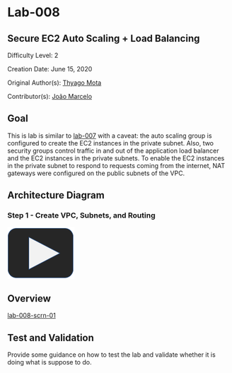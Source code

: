 # Lab-008

## Secure EC2 Auto Scaling + Load Balancing

Difficulty Level: 2

Creation Date: June 15, 2020

Original Author(s): [Thyago Mota](https://github.com/thyagomota)

Contributor(s): [João Marcelo](https://github.com/jmhal)

## Goal
This is lab is similar to [lab-007](../lab-007) with a caveat: the auto scaling group is configured to create the EC2 instances in the private subnet. Also, two security groups control traffic in and out of the application load balancer and the EC2 instances in the private subnets. To enable the EC2 instances in the private subnet to respond to requests coming from the internet, NAT gateways were configured on the public subnets of the VPC.

## Architecture Diagram

### Step 1 - Create VPC, Subnets, and Routing

[![play button](../images/play.png)](https://youtu.be/mdeJwTgYISM)

## Overview

[lab-008-scrn-01](https://youtu.be/mdeJwTgYISM)

## Test and Validation
Provide some guidance on how to test the lab and validate whether it is doing what is suppose to do.
